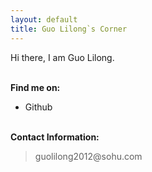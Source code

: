```yaml
---
layout: default
title: Guo Lilong`s Corner
---
```


Hi there, I am Guo Lilong.

<p><br /><b>Find me on:</b></p>

<ul>
<li><a herf="http://github.com/guolilong2012/">Github</a></li>
</ul>

<p><br /><b>Contact Information:</b></p>

<blockquote>
guolilong2012@sohu.com
</blockquote>
